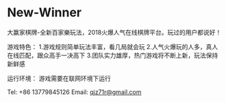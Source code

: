 # New-Winner

大赢家棋牌-全新百家樂玩法，2018火爆人气在线棋牌平台。玩过的用户都说好！

游戏特色：
1.游戏规则简单玩法丰富，看几局就会玩
2.人气火爆玩的人多，真人在线匹配，跟众高手一决高下
3.团队实力雄厚，热门游戏将不断上新，玩法保持新鲜感

运行环境：
游戏需要在联网环境下运行

Tel: +86 13779845126
Email: qjz71r@gmail.com
